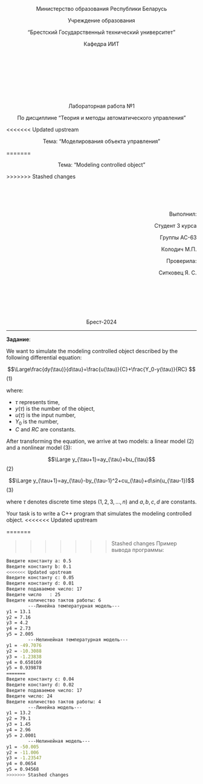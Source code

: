 <p align="center"> Министерство образования Республики Беларусь</p>
<p align="center">Учреждение образования</p>
<p align="center">“Брестский Государственный технический университет”</p>
<p align="center">Кафедра ИИТ</p>
<br><br><br><br><br><br><br>
<p align="center">Лабораторная работа №1</p>
<p align="center">По дисциплине “Теория и методы автоматического управления”</p>
<<<<<<< Updated upstream
<p align="center">Тема: “Моделирования объекта управления”</p>
=======
<p align="center">Тема: “Modeling controlled object”</p>
>>>>>>> Stashed changes
<br><br><br><br><br>
<p align="right">Выполнил:</p>
<p align="right">Студент 3 курса</p>
<p align="right">Группы АС-63</p>
<p align="right">Колодич М.П.</p>
<p align="right">Проверила:</p>
<p align="right">Ситковец Я. С.</p>
<br><br><br><br><br>
<p align="center">Брест-2024</p>

---

**Задание**:

We want to simulate the modeling controlled object described by the following differential equation:

$$\Large\frac{dy(\tau)}{d\tau}=\frac{u(\tau)}{C}+\frac{Y_0-y(\tau)}{RC} $$ (1)

where:
- $\tau$ represents time,
- $y(\tau)$ is the number of the object,
- $u(\tau)$ is the input number,
- $Y_0$ is the number,
- $C$ and $RC$ are constants.

After transforming the equation, we arrive at two models: a linear model (2) and a nonlinear model (3):

$$\Large y_{\tau+1}=ay_{\tau}+bu_{\tau}$$ (2)

$$\Large y_{\tau+1}=ay_{\tau}-by_{\tau-1}^2+cu_{\tau}+d\sin(u_{\tau-1})$$ (3)

where $\tau$ denotes discrete time steps ($1, 2, 3, \ldots, n$) and $a, b, c, d$ are constants.

Your task is to write a C++ program that simulates the modeling controlled object.
<<<<<<< Updated upstream

=======
>>>>>>> Stashed changes
Пример вывода программы:

``` bash
Введите константу a: 0.5
Введите константу b: 0.1
<<<<<<< Updated upstream
Введите константу c: 0.05
Введите константу d: 0.01
Введите подаваемое число: 17
Введите число   : 25
Введите количество тактов работы: 6
        ---Линейна температурная модель---
y1 = 13.1
y2 = 7.16
y3 = 4.2
y4 = 2.73
y5 = 2.005
        ---Нелинейная температурная модель---
y1 = -49.7076
y2 = -10.3088
y3 = -1.23838
y4 = 0.650169
y5 = 0.939878
=======
Введите константу c: 0.04
Введите константу d: 0.02
Введите подаваемое число: 17
Введите число: 24
Введите количество тактов работы: 4
        ---Линейна модель---
y1 = 13.2
y2 = 79.1
y3 = 1.45
y4 = 2.96
y5 = 2.0001
        ---Нелинейная модель---
y1 = -50.005
y2 = -11.006
y3 = -1.23547
y4 = 0.0654
y5 = 0.94568
>>>>>>> Stashed changes
```
